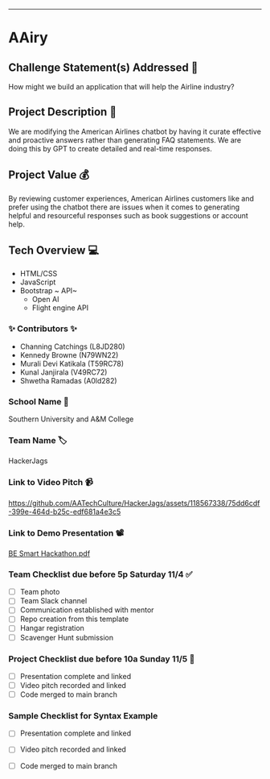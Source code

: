 ___________
# AAiry

## Challenge Statement(s) Addressed 🎯
How might we build an application that will help the Airline industry? 



## Project Description 🤯
We are modifying the American Airlines chatbot by having it curate effective and proactive answers rather than generating FAQ statements. We are doing this by GPT to create detailed and real-time responses. 

## Project Value 💰
By reviewing customer experiences, American Airlines customers like and prefer using the chatbot there are issues when it comes to generating helpful and resourceful responses such as book suggestions or account help. 

## Tech Overview 💻
* HTML/CSS
* JavaScript
* Bootstrap
  ~ API~
  * Open AI
  * Flight engine API


### ✨ Contributors ✨
* Channing Catchings  (L8JD280)
* Kennedy Browne (N79WN22)
* Murali Devi Katikala (T59RC78)
* Kunal Janjirala (V49RC72)
* Shwetha Ramadas (A0ld282)

### School Name 🏫
Southern University and A&M College 

### Team Name 🏷
HackerJags

### Link to Video Pitch 📹


https://github.com/AATechCulture/HackerJags/assets/118567338/75dd6cdf-399e-464d-b25c-edf681a4e3c5



### Link to Demo Presentation 📽
[BE Smart Hackathon.pdf](https://github.com/AATechCulture/HackerJags/files/13257863/BE.Smart.Hackathon.pdf)


### Team Checklist due before 5p Saturday 11/4 ✅
- [ ] Team photo
- [ ] Team Slack channel
- [ ] Communication established with mentor
- [ ] Repo creation from this template
- [ ] Hangar registration
- [ ] Scavenger Hunt submission

### Project Checklist due before 10a Sunday 11/5 🏁
- [ ] Presentation complete and linked
- [ ] Video pitch recorded and linked
- [ ] Code merged to main branch

### Sample Checklist for Syntax Example 
- [ ] Presentation complete and linked
- [ ] Video pitch recorded and linked
- [ ] Code merged to main branch

